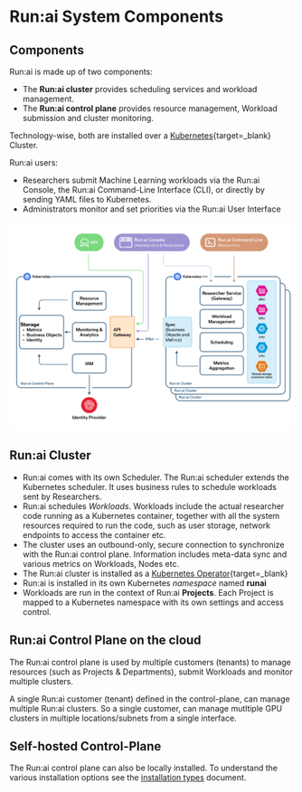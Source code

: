 # Run:ai System Components 

## Components

Run:ai is made up of two components:

* The __Run:ai cluster__ provides scheduling services and workload management.
* The __Run:ai control plane__ provides resource management, Workload submission and cluster monitoring.

Technology-wise, both are installed over a [Kubernetes](https://kubernetes.io){target=_blank} Cluster.

Run:ai users:

* Researchers submit Machine Learning workloads via the Run:ai Console, the Run:ai Command-Line Interface (CLI), or directly by sending YAML files to Kubernetes.
* Administrators monitor and set priorities via the Run:ai User Interface

![multi-cluster-architecture](img/multi-cluster-architecture.png)


## Run:ai Cluster 

* Run:ai comes with its own Scheduler. The Run:ai scheduler extends the Kubernetes scheduler. It uses business rules to schedule workloads sent by Researchers. 
* Run:ai schedules _Workloads_. Workloads include the actual researcher code running as a Kubernetes container, together with all the system resources required to run the code, such as user storage, network endpoints to access the container etc. 
* The cluster uses an outbound-only, secure connection to synchronize with the Run:ai control plane. Information includes meta-data sync and various metrics on Workloads, Nodes etc.
* The Run:ai cluster is installed as a [Kubernetes Operator](https://kubernetes.io/docs/concepts/extend-kubernetes/operator/){target=_blank}
* Run:ai is installed in its own Kubernetes _namespace_ named __runai__
* Workloads are run in the context of Run:ai __Projects__. Each Project is mapped to a Kubernetes namespace with its own settings and access control. 


## Run:ai Control Plane on the cloud

The Run:ai control plane is used by multiple customers (tenants) to manage resources (such as Projects & Departments), submit Workloads and monitor multiple clusters.

A single Run:ai customer (tenant) defined in the control-plane, can manage multiple Run:ai clusters. So a single customer, can manage mutltiple GPU clusters in multiple locations/subnets from a single interface. 

## Self-hosted Control-Plane

The Run:ai control plane can also be locally installed. To understand the various installation options see the [installation types](../admin/runai-setup/installation-types.md) document.






